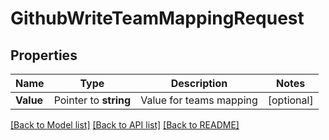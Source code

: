 # GithubWriteTeamMappingRequest


## Properties

Name | Type | Description | Notes
------------ | ------------- | ------------- | -------------
**Value** | Pointer to **string** | Value for teams mapping | [optional] 





[[Back to Model list]](../README.md#documentation-for-models) [[Back to API list]](../README.md#documentation-for-api-endpoints) [[Back to README]](../README.md)


